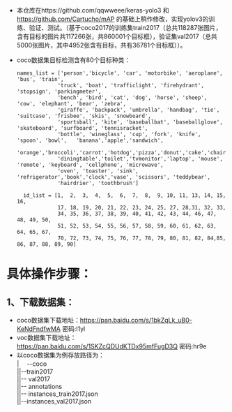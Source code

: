 * 本仓库在https://github.com/qqwweee/keras-yolo3 和 https://github.com/Cartucho/mAP 的基础上稍作修改，实现yolov3的训练、验证、测试。（基于coco2017的训练集train2017（总共118287张图片，含有目标的图片共117266张，共860001个目标框），验证集val2017（总共5000张图片，其中4952张含有目标，共有36781个目标框））。

* coco数据集目标检测含有80个目标种类：

      names_list = ['person','bicycle', 'car', 'motorbike', 'aeroplane', 'bus', 'train', 
                   'truck', 'boat', 'trafficlight', 'firehydrant', 'stopsign', 'parkingmeter', 
                   'bench', 'bird', 'cat', 'dog', 'horse', 'sheep', 'cow', 'elephant', 'bear', 'zebra', 
                   'giraffe', 'backpack', 'umbrella', 'handbag', 'tie', 'suitcase', 'frisbee', 'skis', 'snowboard', 
                   'sportsball', 'kite', 'baseballbat', 'baseballglove', 'skateboard', 'surfboard', 'tennisracket', 
                   'bottle', 'wineglass', 'cup', 'fork', 'knife', 'spoon', 'bowl',   'banana','apple','sandwich',
                   'orange','broccoli','carrot','hotdog','pizza','donut','cake','chair','sofa','pottedplant','bed',
                   'diningtable','toilet','tvmonitor','laptop', 'mouse', 'remote', 'keyboard', 'cellphone', 'microwave', 
                   'oven', 'toaster', 'sink', 'refrigerator','book','clock','vase', 'scissors', 'teddybear', 
                   'hairdrier', 'toothbrush']
              
        id_list = [1,  2,  3,  4,  5,  6,  7,  8,  9, 10, 11, 13, 14, 15, 16,
                   17, 18, 19, 20, 21, 22, 23, 24, 25, 27, 28,31, 32, 33,
                   34, 35, 36, 37, 38, 39, 40, 41, 42, 43, 44, 46, 47, 48, 49, 50,
                   51, 52, 53, 54, 55, 56, 57, 58, 59, 60, 61, 62, 63, 64, 65, 67,
                   70, 72, 73, 74, 75, 76, 77, 78, 79, 80, 81, 82, 84,85, 86, 87, 88, 89, 90]
           
# 具体操作步骤：

## 1、下载数据集：

   * coco数据集下载地址：https://pan.baidu.com/s/1bkZqLk_uB0-KeNdFndfwMA 密码:l1yl
   * voc数据集下载地址： https://pan.baidu.com/s/1SKZcQDUdKTDx95mfFugD3Q  密码:hr9e
   * 以coco数据集为例存放路径为：<br>
   |     　--coco<br>
   ||--train2017<br>
   ||-- val2017<br>
   ||-- annotations<br>
   ||-- instances_train2017.json<br>
   ||--instances_val2017.json
            
